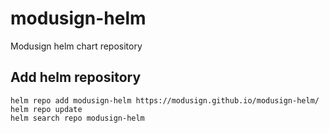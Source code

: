 # modusign-helm
Modusign helm chart repository

## Add helm repository
```
helm repo add modusign-helm https://modusign.github.io/modusign-helm/
helm repo update
helm search repo modusign-helm
```